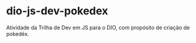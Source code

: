 # dio-js-dev-pokedex
 Atividade da Trilha de Dev em JS para o DIO, com propósito de criação de pokedéx.
